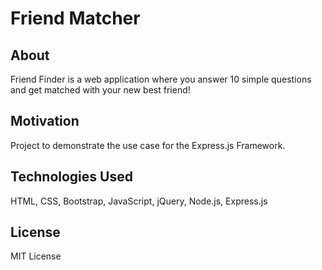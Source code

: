 # Friend Matcher

## About
Friend Finder is a web application where you answer 10 simple questions and get matched with your new best friend!

## Motivation
Project to demonstrate the use case for the Express.js Framework. 

## Technologies Used 
HTML, CSS, Bootstrap, JavaScript, jQuery, Node.js, Express.js

## License 
MIT License
